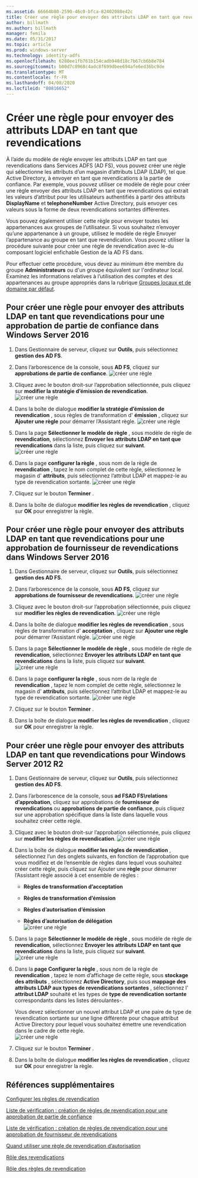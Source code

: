 ```yaml
---
ms.assetid: 66664b80-2590-46c0-bfca-82402088e42c
title: Créer une règle pour envoyer des attributs LDAP en tant que revendications
author: billmath
ms.author: billmath
manager: femila
ms.date: 05/31/2017
ms.topic: article
ms.prod: windows-server
ms.technology: identity-adfs
ms.openlocfilehash: 6280ee1fb761b154cadb948d18c7b67cb6b8e784
ms.sourcegitcommit: b00d7c8968c4adc8f699dbee694afe6ed36bc9de
ms.translationtype: MT
ms.contentlocale: fr-FR
ms.lasthandoff: 04/08/2020
ms.locfileid: "80816652"
---
```

# <a name="create-a-rule-to-send-ldap-attributes-as-claims"></a>Créer une règle pour envoyer des attributs LDAP en tant que revendications


À l’aide du modèle de règle envoyer les attributs LDAP en tant que revendications dans Services ADFS \(AD FS\), vous pouvez créer une règle qui sélectionne les attributs d’un magasin d’attributs LDAP \(LDAP\), tel que Active Directory, à envoyer en tant que revendications à la partie de confiance. Par exemple, vous pouvez utiliser ce modèle de règle pour créer une règle envoyer des attributs LDAP en tant que revendications qui extrait les valeurs d’attribut pour les utilisateurs authentifiés à partir des attributs **DisplayName** et **telephoneNumber** Active Directory, puis envoyer ces valeurs sous la forme de deux revendications sortantes différentes.  
  
Vous pouvez également utiliser cette règle pour envoyer toutes les appartenances aux groupes de l’utilisateur. Si vous souhaitez n’envoyer qu’une appartenance à un groupe, utilisez le modèle de règle Envoyer l’appartenance au groupe en tant que revendication. Vous pouvez utiliser la procédure suivante pour créer une règle de revendication avec le\-du composant logiciel enfichable Gestion de la AD FS dans.  
  
Pour effectuer cette procédure, vous devez au minimum être membre du groupe **Administrateurs** ou d'un groupe équivalent sur l'ordinateur local.  Examinez les informations relatives à l’utilisation des comptes et des appartenances au groupe appropriés dans la rubrique [Groupes locaux et de domaine par défaut](https://go.microsoft.com/fwlink/?LinkId=83477).  

## <a name="to-create-a-rule-to-send-ldap-attributes-as-claims-for-a-relying-party-trust-in-windows-server-2016"></a>Pour créer une règle pour envoyer des attributs LDAP en tant que revendications pour une approbation de partie de confiance dans Windows Server 2016 

1.  Dans Gestionnaire de serveur, cliquez sur **Outils**, puis sélectionnez **gestion des AD FS**.  
  
2.  Dans l’arborescence de la console, sous **AD FS**, cliquez sur **approbations de partie de confiance**. 
![créer une règle](media/Create-a-Rule-to-Pass-Through-or-Filter-an-Incoming-Claim/claimrule9.PNG)  
  
3.  Cliquez avec le bouton droit\-sur l’approbation sélectionnée, puis cliquez sur **modifier la stratégie d’émission de revendication**.
![créer une règle](media/Create-a-Rule-to-Pass-Through-or-Filter-an-Incoming-Claim/claimrule10.PNG)   
  
4.  Dans la boîte de dialogue **modifier la stratégie d’émission de revendication** , sous règles de transformation d' **émission** , cliquez sur **Ajouter une règle** pour démarrer l’Assistant règle. 
![créer une règle](media/Create-a-Rule-to-Pass-Through-or-Filter-an-Incoming-Claim/claimrule11.PNG)    

5.  Dans la page **Sélectionner le modèle de règle** , sous modèle de règle de **revendication**, sélectionnez **Envoyer les attributs LDAP en tant que revendications** dans la liste, puis cliquez sur **suivant**.  
![créer une règle](media/Create-a-Rule-to-Send-LDAP-Attributes-as-Claims/ldap1.PNG)    

6.  Dans la page **configurer la règle** , sous nom de la règle de **revendication** , tapez le nom complet de cette règle, sélectionnez le magasin d' **attributs**, puis sélectionnez l’attribut LDAP et mappez-le au type de revendication sortante. 
![créer une règle](media/Create-a-Rule-to-Send-LDAP-Attributes-as-Claims/ldap2.PNG)    

7.  Cliquez sur le bouton **Terminer** .  
  
8.  Dans la boîte de dialogue **modifier les règles de revendication** , cliquez sur **OK** pour enregistrer la règle.
  
## <a name="to-create-a-rule-to-send-ldap-attributes-as-claims-for-a-claims-provider-trust-in-windows-server-2016"></a>Pour créer une règle pour envoyer des attributs LDAP en tant que revendications pour une approbation de fournisseur de revendications dans Windows Server 2016 
  
1.  Dans Gestionnaire de serveur, cliquez sur **Outils**, puis sélectionnez **gestion des AD FS**.  
  
2.  Dans l’arborescence de la console, sous **AD FS**, cliquez sur **approbations de fournisseur de revendications**. 
![créer une règle](media/Create-a-Rule-to-Pass-Through-or-Filter-an-Incoming-Claim/claimrule1.PNG)  
  
3.  Cliquez avec le bouton droit\-sur l’approbation sélectionnée, puis cliquez sur **modifier les règles de revendication**.
![créer une règle](media/Create-a-Rule-to-Pass-Through-or-Filter-an-Incoming-Claim/claimrule2.PNG)   
  
4.  Dans la boîte de dialogue **modifier les règles de revendication** , sous règles de transformation d' **acceptation** , cliquez sur **Ajouter une règle** pour démarrer l’Assistant règle.
![créer une règle](media/Create-a-Rule-to-Pass-Through-or-Filter-an-Incoming-Claim/claimrule3.PNG)    

5.  Dans la page **Sélectionner le modèle de règle** , sous modèle de règle de **revendication**, sélectionnez **Envoyer les attributs LDAP en tant que revendications** dans la liste, puis cliquez sur **suivant**.  
![créer une règle](media/Create-a-Rule-to-Send-LDAP-Attributes-as-Claims/ldap1.PNG)       

6.  Dans la page **configurer la règle** , sous nom de la règle de **revendication** , tapez le nom complet de cette règle, sélectionnez le magasin d' **attributs**, puis sélectionnez l’attribut LDAP et mappez-le au type de revendication sortante. 
![créer une règle](media/Create-a-Rule-to-Send-LDAP-Attributes-as-Claims/ldap2.PNG)      

7.  Cliquez sur le bouton **Terminer** .  
  
8.  Dans la boîte de dialogue **modifier les règles de revendication** , cliquez sur **OK** pour enregistrer la règle.  

 
  
## <a name="to-create-a-rule-to-send-ldap-attributes-as-claims-for-windows-server-2012-r2"></a>Pour créer une règle pour envoyer des attributs LDAP en tant que revendications pour Windows Server 2012 R2  
  
1.  Dans Gestionnaire de serveur, cliquez sur **Outils**, puis sélectionnez **gestion des AD FS**.  
  
2.  Dans l’arborescence de la console, sous **ad FSAD FS\\relations d’approbation**, cliquez sur approbations de **fournisseur de revendications** ou **approbations de partie de confiance**, puis cliquez sur une approbation spécifique dans la liste dans laquelle vous souhaitez créer cette règle.  
  
3.  Cliquez avec le bouton droit\-sur l’approbation sélectionnée, puis cliquez sur **modifier les règles de revendication**.
![créer une règle](media/Create-a-Rule-to-Pass-Through-or-Filter-an-Incoming-Claim/claimrule6.PNG)  
  
4.  Dans la boîte de dialogue **modifier les règles de revendication** , sélectionnez l’un des onglets suivants, en fonction de l’approbation que vous modifiez et de l’ensemble de règles dans lequel vous souhaitez créer cette règle, puis cliquez sur Ajouter une **règle** pour démarrer l’Assistant règle associé à cet ensemble de règles :  
  
    -   **Règles de transformation d’acceptation**  
  
    -   **Règles de transformation d’émission**  
  
    -   **Règles d’autorisation d’émission**  
  
    -   **Règles d’autorisation de délégation**  
![créer une règle](media/Create-a-Rule-to-Permit-All-Users/permitall5.PNG) 
  
5.  Dans la page **Sélectionner le modèle de règle** , sous modèle de règle de **revendication**, sélectionnez **Envoyer les attributs LDAP en tant que revendications** dans la liste, puis cliquez sur **suivant**.  
![créer une règle](media/Create-a-Rule-to-Send-LDAP-Attributes-as-Claims/ldap3.PNG)  
  
6.  Dans la **page Configurer la règle** , sous nom de la règle de **revendication** , tapez le nom d’affichage de cette règle, sous **stockage des attributs** , sélectionnez **Active Directory**, puis sous **mappage des attributs LDAP aux types de revendications sortantes** , sélectionnez l' **attribut LDAP** souhaité et les types de **type de revendication sortante** correspondants dans les listes déroulantes\-.  
  
    Vous devez sélectionner un nouvel attribut LDAP et une paire de type de revendication sortante sur une ligne différente pour chaque attribut Active Directory pour lequel vous souhaitez émettre une revendication dans le cadre de cette règle.  
![créer une règle](media/Create-a-Rule-to-Send-LDAP-Attributes-as-Claims/ldap4.PNG)    
7.  Cliquez sur le bouton **Terminer** .  
  
8.  Dans la boîte de dialogue **modifier les règles de revendication** , cliquez sur **OK** pour enregistrer la règle.  

## <a name="additional-references"></a>Références supplémentaires 
[Configurer les règles de revendication](Configure-Claim-Rules.md)  
 
[Liste de vérification : création de règles de revendication pour une approbation de partie de confiance](https://technet.microsoft.com/library/ee913578.aspx)  

[Liste de vérification : création de règles de revendication pour une approbation de fournisseur de revendications](https://technet.microsoft.com/library/ee913564.aspx)  
  
[Quand utiliser une règle de revendication d’autorisation](../../ad-fs/technical-reference/When-to-Use-an-Authorization-Claim-Rule.md)  

[Rôle des revendications](../../ad-fs/technical-reference/The-Role-of-Claims.md)  
  
[Rôle des règles de revendication](../../ad-fs/technical-reference/The-Role-of-Claim-Rules.md)  
